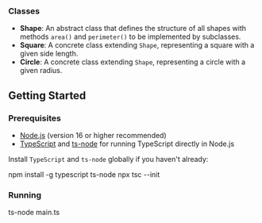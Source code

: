 ### Classes

- **Shape**: An abstract class that defines the structure of all shapes with methods `area()` and `perimeter()` to be implemented by subclasses.
- **Square**: A concrete class extending `Shape`, representing a square with a given side length.
- **Circle**: A concrete class extending `Shape`, representing a circle with a given radius.

## Getting Started

### Prerequisites

- [Node.js](https://nodejs.org/) (version 16 or higher recommended)
- [TypeScript](https://www.typescriptlang.org/) and [ts-node](https://typestrong.org/ts-node/) for running TypeScript directly in Node.js

Install `TypeScript` and `ts-node` globally if you haven't already:

npm install -g typescript ts-node
npx tsc --init

### Running

ts-node main.ts

```

```
